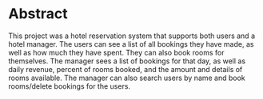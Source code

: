 # Abstract
This project was a hotel reservation system that supports both users and a hotel manager.  The users can see a list of all bookings they have made, as well as how much they have spent.  They can also book rooms for themselves.  The manager sees a list of bookings for that day, as well as daily revenue, percent of rooms booked, and the amount and details of rooms available.  The manager can also search users by name and book rooms/delete bookings for the users.  